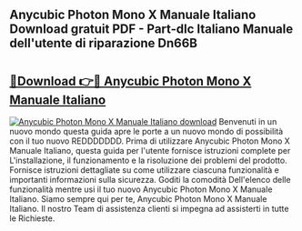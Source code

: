 ## Anycubic Photon Mono X Manuale Italiano Download gratuit PDF - Part-dlc Italiano Manuale dell'utente di riparazione Dn66B

# <h2><a href="http://dfff7w.blite.top/?on=Anycubic+Photon+Mono+X+Manuale+Italiano">🔗Download 👉🔴 Anycubic Photon Mono X Manuale Italiano</a></h2>

[![Anycubic Photon Mono X Manuale Italiano download](https://i.imgur.com/lujVjoI.png)](http://dfff7w.blite.top/?on=Anycubic+Photon+Mono+X+Manuale+Italiano)
Benvenuti in un nuovo mondo questa guida apre le porte a un nuovo mondo di possibilità con il tuo nuovo REDDDDDDD. Prima di utilizzare Anycubic Photon Mono X Manuale Italiano, questa guida per l'utente fornisce istruzioni complete per L'installazione, il funzionamento e la risoluzione dei problemi del prodotto. Fornisce istruzioni dettagliate su come utilizzare ciascuna funzionalità e importanti informazioni sulla sicurezza. Goditi la comodità Dell'elenco delle funzionalità mentre usi il tuo nuovo Anycubic Photon Mono X Manuale Italiano. Siamo sempre qui per te, Anycubic Photon Mono X Manuale Italiano. Il nostro Team di assistenza clienti si impegna ad assisterti in tutte le Richieste.
